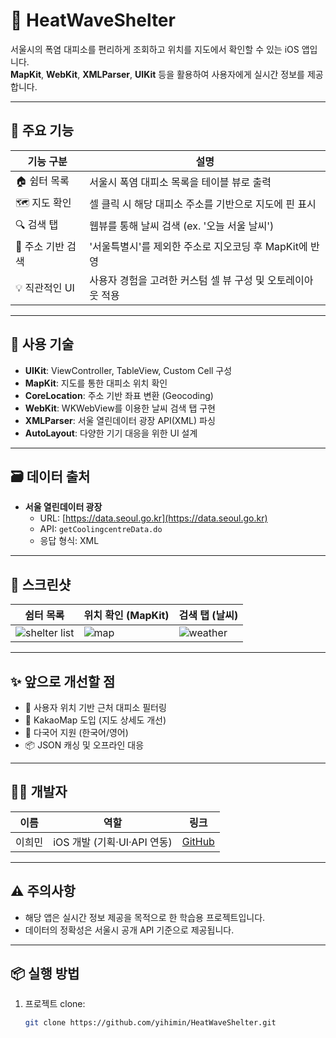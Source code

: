 # 🧊 HeatWaveShelter

서울시의 폭염 대피소를 편리하게 조회하고 위치를 지도에서 확인할 수 있는 iOS 앱입니다.  
**MapKit**, **WebKit**, **XMLParser**, **UIKit** 등을 활용하여 사용자에게 실시간 정보를 제공합니다.

---

## 🧭 주요 기능

| 기능 구분 | 설명 |
|----------|------|
| 🏠 쉼터 목록 | 서울시 폭염 대피소 목록을 테이블 뷰로 출력 |
| 🗺️ 지도 확인 | 셀 클릭 시 해당 대피소 주소를 기반으로 지도에 핀 표시 |
| 🔍 검색 탭 | 웹뷰를 통해 날씨 검색 (ex. '오늘 서울 날씨') |
| 📡 주소 기반 검색 | '서울특별시'를 제외한 주소로 지오코딩 후 MapKit에 반영 |
| 💡 직관적인 UI | 사용자 경험을 고려한 커스텀 셀 뷰 구성 및 오토레이아웃 적용 |

---

## 📱 사용 기술

- **UIKit**: ViewController, TableView, Custom Cell 구성
- **MapKit**: 지도를 통한 대피소 위치 확인
- **CoreLocation**: 주소 기반 좌표 변환 (Geocoding)
- **WebKit**: WKWebView를 이용한 날씨 검색 탭 구현
- **XMLParser**: 서울 열린데이터 광장 API(XML) 파싱
- **AutoLayout**: 다양한 기기 대응을 위한 UI 설계

---

## 🗃️ 데이터 출처

- **서울 열린데이터 광장**
  - URL: [https://data.seoul.go.kr](https://data.seoul.go.kr)
  - API: `getCoolingcentreData.do`
  - 응답 형식: XML

---

## 📸 스크린샷

| 쉼터 목록 | 위치 확인 (MapKit) | 검색 탭 (날씨) |
|-----------|-------------------|----------------|
| ![shelter list](https://github.com/user-attachments/assets/b306957e-f0d0-45a1-b977-b9581be1079b) | ![map](https://github.com/user-attachments/assets/02a29228-07b7-46d4-aa70-965b685089d4) | ![weather](https://github.com/user-attachments/assets/86f6c6dc-9599-4a13-ac5e-8fa080059f5f) |

---

## ✨ 앞으로 개선할 점

- 🔁 사용자 위치 기반 근처 대피소 필터링
- 🧭 KakaoMap 도입 (지도 상세도 개선)
- 💬 다국어 지원 (한국어/영어)
- 📦 JSON 캐싱 및 오프라인 대응

---

## 🙋‍♀️ 개발자

| 이름 | 역할 | 링크 |
|------|------|------|
| 이희민 | iOS 개발 (기획·UI·API 연동) | [GitHub](https://github.com/yihimin) |

---

## ⚠️ 주의사항

- 해당 앱은 실시간 정보 제공을 목적으로 한 학습용 프로젝트입니다.
- 데이터의 정확성은 서울시 공개 API 기준으로 제공됩니다.

---

## 📦 실행 방법

1. 프로젝트 clone:  
   ```bash
   git clone https://github.com/yihimin/HeatWaveShelter.git
